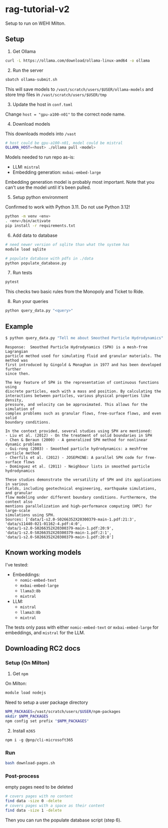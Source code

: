 # rag-tutorial-v2

Setup to run on WEHI Milton.

## Setup

1. Get Ollama

```bash
curl -L https://ollama.com/download/ollama-linux-amd64 -o ollama
```

2. Run the server

```bash
sbatch ollama-submit.sh
```

This will save models to `/vast/scratch/users/$USER/ollama-models` and store tmp files in
`/vast/scratch/users/$USER/tmp`

3. Update the host in `conf.toml`

Change `host = "gpu-a100-n01"` to the correct node name.

4. Download models

This downloads models into `/vast`
```bash
# host could be gpu-a100-n01, model could be mistral
OLLAMA_HOST=<host> ./ollama pull <model>
```

Models needed to run repo as-is:

* LLM: `mistral`
* Embedding generation: `mxbai-embed-large`

Embedding generation model is probably most important. Note that you can't use the model
until it's been pulled.

5. Setup python environment

Confirmed to work with Python 3.11. Do not use Python 3.12!

```bash
python -m venv <env>
. <env>/bin/activate
pip install -r requirements.txt
```

6. Add data to database

```bash
# need newer version of sqlite than what the system has
module load sqlite

# populate database with pdfs in ./data
python populate_database.py
```

7. Run tests

```bash
pytest
```

This checks two basic rules from the Monopoly and Ticket to Ride.

8. Run your queries

```bash
python query_data.py "<query>"
```

## Example

```bash
$ python query_data.py "Tell me about Smoothed Particle Hydrodynamics"
```
```output
Response:  Smoothed Particle Hydrodynamics (SPH) is a mesh-free Lagrangian 
particle method used for simulating fluid and granular materials. The method was
first introduced by Gingold & Monaghan in 1977 and has been developed further 
since then.

The key feature of SPH is the representation of continuous functions using 
discrete particles, each with a mass and position. By calculating the 
interactions between particles, various physical properties like density, 
pressure, and velocity can be approximated. This allows for the simulation of 
complex problems such as granular flows, free-surface flows, and even solid 
boundary conditions.

In the context provided, several studies using SPH are mentioned:
- Liu et al. (2012) - On the treatment of solid boundaries in SPH
- Chen & Beraun (2000) - A generalized SPH method for nonlinear dynamic problems
- Gui-rong (2003) - Smoothed particle hydrodynamics: a meshfree particle method
- Cherfils et al. (2012) - JOSEPHINE: A parallel SPH code for free-surface flows
- Domínguez et al. (2011) - Neighbour lists in smoothed particle hydrodynamics

These studies demonstrate the versatility of SPH and its applications in various 
fields, including geotechnical engineering, earthquake simulations, and granular
flow modeling under different boundary conditions. Furthermore, the context also
mentions parallelization and high-performance computing (HPC) for large-scale 
simulations using SPH.
Sources: ['data/1-s2.0-S0266352X20300379-main-1.pdf:21:3', 
'data/s11440-021-01162-4.pdf:4:0', 
'data/1-s2.0-S0266352X20300379-main-1.pdf:20:9', 
'data/1-s2.0-S0266352X20300379-main-1.pdf:2:1', 
'data/1-s2.0-S0266352X20300379-main-1.pdf:20:8']
```

## Known working models

I've tested:

* Embeddings:
    * `nomic-embed-text`
    * `mxbai-embed-large`
    * `llama3:8b`
    * `mixtral`
* LLM:
    * `mistral`
    * `llama3:8b`
    * `mixtral`

The tests only pass with either `nomic-embed-text` or `mxbai-embed-large` for embeddings,
and `mistral` for the LLM.

## Downloading RC2 docs

### Setup (On Milton)

1. Get `npm`

On Milton:

```bash
module load nodejs
```

Need to setup a user package directory

```bash
NPM_PACKAGES=/vast/scratch/users/$USER/npm-packages
mkdir $NPM_PACKAGES
npm config set prefix "$NPM_PACKAGES"
```

2. Install `m365`

```
npm i -g @pnp/cli-microsoft365
```

### Run

```bash
bash download-pages.sh
```

### Post-process

empty pages need to be deleted

```bash
# covers pages with no content
find data -size 0 -delete
# covers pages with a space as their content
find data -size 1 -delete
```

Then you can run the populate database script (step 6).
